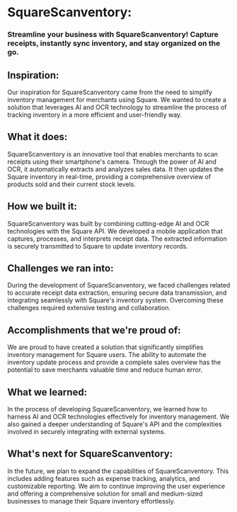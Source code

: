 # SquareScanventory: 
### Streamline your business with SquareScanventory! Capture receipts, instantly sync inventory, and stay organized on the go.

## Inspiration:
Our inspiration for SquareScanventory came from the need to simplify inventory management for merchants using Square. We wanted to create a solution that leverages AI and OCR technology to streamline the process of tracking inventory in a more efficient and user-friendly way.

## What it does:
SquareScanventory is an innovative tool that enables merchants to scan receipts using their smartphone's camera. Through the power of AI and OCR, it automatically extracts and analyzes sales data. It then updates the Square inventory in real-time, providing a comprehensive overview of products sold and their current stock levels.

## How we built it:
SquareScanventory was built by combining cutting-edge AI and OCR technologies with the Square API. We developed a mobile application that captures, processes, and interprets receipt data. The extracted information is securely transmitted to Square to update inventory records.

## Challenges we ran into:
During the development of SquareScanventory, we faced challenges related to accurate receipt data extraction, ensuring secure data transmission, and integrating seamlessly with Square's inventory system. Overcoming these challenges required extensive testing and collaboration.

## Accomplishments that we're proud of:
We are proud to have created a solution that significantly simplifies inventory management for Square users. The ability to automate the inventory update process and provide a complete sales overview has the potential to save merchants valuable time and reduce human error.

## What we learned:
In the process of developing SquareScanventory, we learned how to harness AI and OCR technologies effectively for inventory management. We also gained a deeper understanding of Square's API and the complexities involved in securely integrating with external systems.

## What's next for SquareScanventory:
In the future, we plan to expand the capabilities of SquareScanventory. This includes adding features such as expense tracking, analytics, and customizable reporting. We aim to continue improving the user experience and offering a comprehensive solution for small and medium-sized businesses to manage their Square inventory effortlessly.
